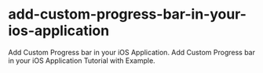 # add-custom-progress-bar-in-your-ios-application
Add Custom Progress bar in your iOS Application. Add Custom Progress bar in your iOS Application Tutorial with Example.
